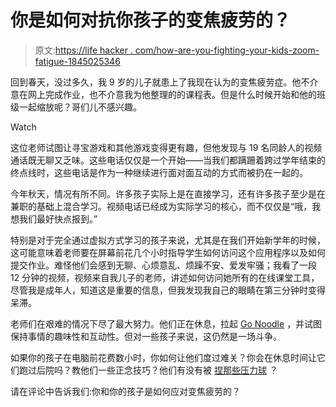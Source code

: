 # 你是如何对抗你孩子的变焦疲劳的？

> 原文:[https://life hacker . com/how-are-you-fighting-your-kids-zoom-fatigue-1845025346](https://lifehacker.com/how-are-you-combating-your-kids-zoom-fatigue-1845025346)

回到春天，没过多久，我 9 岁的儿子就患上了我现在认为的变焦疲劳症。他不介意在网上完成作业，也不介意我为他整理的的课程表。但是什么时候开始和他的班级一起缩放呢？哥们儿不感兴趣。

Watch

这位老师试图让寻宝游戏和其他游戏变得更有趣，但他发现与 19 名同龄人的视频通话既无聊又乏味。这些电话仅仅是一个开始——当我们都蹒跚着跨过学年结束的终点线时，这些电话是作为一种继续进行面对面互动的方式而被扔在一起的。

今年秋天，情况有所不同。许多孩子实际上是在直接学习，还有许多孩子至少是在兼职的基础上混合学习。视频电话已经成为实际学习的核心，而不仅仅是“哦，我想我们最好快点报到。”

特别是对于完全通过虚拟方式学习的孩子来说，尤其是在我们开始新学年的时候，这可能意味着老师要在屏幕前花几个小时指导学生如何访问这个应用程序以及如何提交作业。难怪他们会感到无聊、心烦意乱、烦躁不安、爱发牢骚；我看了一段 12 分钟的视频，视频来自我儿子的老师，讲述如何访问她所有的在线课堂工具，尽管我是成年人，知道这是重要的信息，但我发现我自己的眼睛在第三分钟时变得呆滞。

老师们在艰难的情况下尽了最大努力。他们正在休息，拉起 [Go Noodle](https://www.gonoodle.com) ，并试图保持事情的趣味性和互动性。但对一些孩子来说，这仍然是一场斗争。

如果你的孩子在电脑前花费数小时，你如何让他们度过难关？你会在休息时间让它们跑过后院吗？教他们一些正念技巧？他们有没有被 [捏那些压力球](https://offspring.lifehacker.com/give-your-kid-a-stress-ball-to-squeeze-during-virtual-c-1844867351) ？

请在评论中告诉我们:你和你的孩子是如何应对变焦疲劳的？